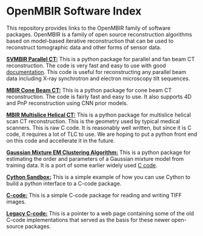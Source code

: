 # OpenMBIR Software Index

This repository provides links to the OpenMBIR family of software packages. OpenMBIR is a family of open source reconstruction algorithms based on model-based iterative reconstruction that can be used to reconstruct tomographic data and other forms of sensor data.

**[SVMBIR Parallel CT:](https://github.com/cabouman/svmbir)**
This is a python package for parallel and fan beam CT reconstruction. The code is very fast and easy to use with good [documentation](https://svmbir.readthedocs.io/en/latest/index.html). This code is useful for reconstructing any parallel beam data including X-ray synchrotron and electron microscopy tilt sequences.

**[MBIR Cone Beam CT:](https://github.com/cabouman/mbircone)**
This is a python package for cone beam CT reconstruction. The code is fairly fast and easy to use. It also supports 4D and PnP reconstruction using CNN prior models. 

**[MBIR Multislice Helical CT:](https://github.com/cabouman/mbirhelical)**
This is a python package for multislice helical scan CT reconstruction. This is the geometry used by typical medical scanners. This is raw C code. It is reasonably well written, but since it is C code, it requires a lot of TLC to use. We are hoping to put a python front end on this code and accellerate it in the future.

**[Gaussian Mixture EM Clustering Algorithm:](https://github.com/cabouman/pygmcluster)**
This is a python package for estimating the order and parameters of a Gaussian mixture model from training data. It is a port of some earlier widely used [C code](https://engineering.purdue.edu/~bouman/software/cluster).

**[Cython Sandbox:](https://github.com/cabouman/sandbox)**
This is a simple example of how you can use Cython to build a python interface to a C-code package.

**[C-code:](https://github.com/cabouman/C-code)**
This is a simple C-code package for reading and writing TIFF images.

**[Legacy C-code:](http://engineering.purdue.edu/~bouman/OpenMBIR)**
This is a pointer to a web page containing some of the old C-code implementations that served as the basis for these newer open-source packages.
